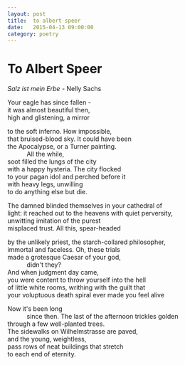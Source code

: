 ```yaml
---
layout: post
title:  to albert speer
date:   2015-04-13 09:00:00
category: poetry
---
```

<h1>To Albert Speer</h1>

*Salz ist mein Erbe*
        - Nelly Sachs

Your eagle has since fallen -  
it was almost beautiful then,  
high and glistening, a mirror

to the soft inferno. How impossible,  
that bruised-blood sky. It could have been  
the Apocalypse, or a Turner painting.  
&nbsp;&nbsp;&nbsp;&nbsp;&nbsp;&nbsp;&nbsp;&nbsp;&nbsp;&nbsp; All the while,  
soot filled the lungs of the city  
with a happy hysteria. The city flocked  
to your pagan idol and perched before it  
with heavy legs, unwilling  
to do anything else but die.

The damned blinded themselves in your cathedral of  
light: it reached out to the heavens with quiet perversity,  
unwitting imitation of the purest  
misplaced trust. All this, spear-headed  

by the unlikely priest, the starch-collared philosopher,  
immortal and faceless. Oh, these trials  
made a grotesque Caesar of your god,  
&nbsp;&nbsp;&nbsp;&nbsp;&nbsp;&nbsp;&nbsp;&nbsp;&nbsp;&nbsp; didn't they?  
And when judgment day came,  
you were content to throw yourself into the hell  
of little white rooms, writhing with the guilt that  
your voluptuous death spiral ever made you feel    alive 

Now it's been long  
&nbsp;&nbsp;&nbsp;&nbsp;&nbsp;&nbsp;&nbsp;&nbsp;&nbsp;&nbsp; since then. The last of the afternoon trickles golden  
through a few well-planted trees.  
The sidewalks on Wilhelmstrasse are paved,  
and the young, weightless,  
pass rows of neat buildings that stretch  
to each end of eternity.




 

